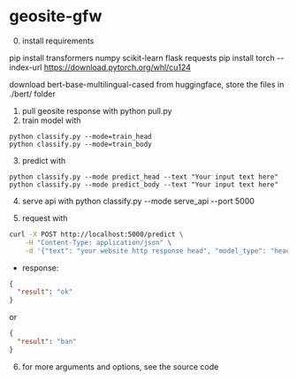 # geosite-gfw

0. install requirements

pip install transformers numpy scikit-learn flask requests
pip install torch --index-url https://download.pytorch.org/whl/cu124

download bert-base-multilingual-cased from huggingface, store the files in ./bert/ folder


1. pull geosite response with python pull.py
2. train model with

```
python classify.py --mode=train_head
python classify.py --mode=train_body
```

3. predict with
```
python classify.py --mode predict_head --text "Your input text here"
python classify.py --mode predict_body --text "Your input text here"
```

4. serve api with
python classify.py --mode serve_api --port 5000

5. request with

```bash
curl -X POST http://localhost:5000/predict \
    -H "Content-Type: application/json" \
    -d '{"text": "your website http response head", "model_type": "head"}'
```
- response:
```json
{
  "result": "ok"
}
```
or
```json
{
  "result": "ban"
}
```



6. for more arguments and options, see the source code
